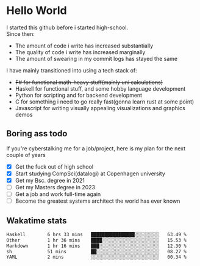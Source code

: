 # Hello World

I started this github before i started high-school.  
Since then:
- The amount of code i write has increased substantially
- The quality of code i write has increased marginally
- The amount of swearing in my commit logs has stayed the same

I have mainly transitioned into using a tech stack of:
- ~~F# for functional math-heavy stuff(mainly uni calculations)~~
- Haskell for functional stuff, and some hobby language development
- Python for scripting and for backend development
- C for something i need to go really fast(gonna learn rust at some point)
- Javascript for writing visually appealing visualizations and graphics demos

## Boring ass todo
If you're cyberstalking me for a job/project, here is my plan for the next couple of years
- [x] Get the fuck out of high school
- [x] Start studying CompSci(datalogi) at Copenhagen university
- [x] Get my Bsc. degree in 2021
- [ ] Get my Masters degree in 2023
- [ ] Get a job and work full-time again
- [ ] Become the greatest systems architect the world has ever known

## Wakatime stats
<!--START_SECTION:waka-->

```txt
Haskell        6 hrs 33 mins   ████████████████░░░░░░░░░   63.49 %
Other          1 hr 36 mins    ████░░░░░░░░░░░░░░░░░░░░░   15.53 %
Markdown       1 hr 16 mins    ███░░░░░░░░░░░░░░░░░░░░░░   12.30 %
sh             51 mins         ██░░░░░░░░░░░░░░░░░░░░░░░   08.27 %
YAML           2 mins          ░░░░░░░░░░░░░░░░░░░░░░░░░   00.34 %
```

<!--END_SECTION:waka-->
